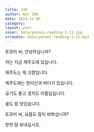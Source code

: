 ```yaml
---
title: 고향
author: Nvt Idm
date: 2023-11-06
category: 
layout: post
cover: data/yonsei-reading-1-11.jpg
srcaudio: data/yonsei-reading-1-11.mp3
---
```


토모미 씨, 안녕하십니까?

저는 지금 제주도에 있습니다.

제주도는 제 고향입니다.

제주도에는 한라산과 바다가 있습니다.

공기도 좋고 경치도 아름답습니다.

귤도 참 맛있습니다.

토모미 씨, 요즘도 많이 바쁘십니까?

방학 잘 보내십시오.